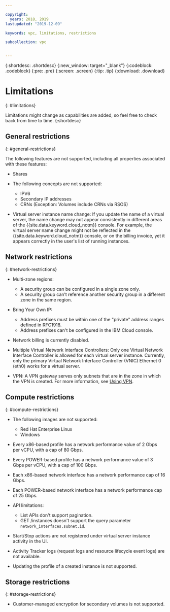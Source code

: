 ```yaml
---

copyright:
  years: 2018, 2019
lastupdated: "2019-12-09"

keywords: vpc, limitations, restrictions

subcollection: vpc


---
```


{:shortdesc: .shortdesc}
{:new_window: target="_blank"}
{:codeblock: .codeblock}
{:pre: .pre}
{:screen: .screen}
{:tip: .tip}
{:download: .download}


# Limitations
{: #limitations}

Limitations might change as capabilities are added, so feel free to check back from time to time.
{:shortdesc}

## General restrictions
{: #general-restrictions}

The following features are not supported, including all properties associated with these features:
* Shares

* The following concepts are not supported:
  * IPV6
  * Secondary IP addresses
  * CRNs (Exception: Volumes include CRNs via RSOS)

* Virtual server instance name change: If you update the name of a virtual server, the name change may not appear consistently in different areas of the {{site.data.keyword.cloud_notm}} console. For example, the virtual server name change might not be reflected in the {{site.data.keyword.cloud_notm}} console, or on the billing invoice, yet it appears correctly in the user's list of running instances.


## Network restrictions
{: #network-restrictions}

* Multi-zone regions: 
  * A security group can be configured in a single zone only. 
  * A security group can’t reference another security group in a different zone in the same region.

* Bring Your Own IP:
  * Address prefixes must be within one of the "private" address ranges defined in RFC1918.
  * Address prefixes can't be configured in the IBM Cloud console.
   
* Network billing is currently disabled. 

* Multiple Virtual Network Interface Controllers: Only one Virtual Network Interface Controller is allowed for each virtual server instance. Currently, only the primary Virtual Network Interface Controller (VNIC) Ethernet 0 (eth0) works for a virtual server.

* VPN: A VPN gateway serves only subnets that are in the zone in which the VPN is created. For more information, see [Using VPN](/docs/vpc?topic=vpc-using-vpn#vpn-limitations).


## Compute restrictions
{: #compute-restrictions}

* The following images are not supported:
  * Red Hat Enterprise Linux
  * Windows
* Every x86-based profile has a network performance value of 2 Gbps per vCPU, with a cap of 80 Gbps.
* Every POWER-based profile has a network performance value of 3 Gbps per vCPU, with a cap of 100 Gbps.
* Each x86-based network interface has a network performance cap of 16 Gbps. <!-- You might need to attach multiple network interfaces to your virtual server instance to optimize network performance. -->
* Each POWER-based network interface has a network performance cap of 25 Gbps.

* API limitations:
  * List APIs don't support pagination. 
  * GET /instances doesn't support the query parameter `network_interfaces.subnet.id`.
* Start/Stop actions are not registered under virtual server instance activity in the UI.
* Activity Tracker logs (request logs and resource lifecycle event logs) are not available.
* Updating the profile of a created instance is not supported.

## Storage restrictions
{: #storage-restrictions}

* Customer-managed encryption for secondary volumes is not supported.
